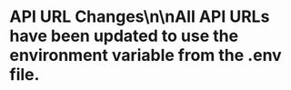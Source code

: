 # API URL Changes\n\nAll API URLs have been updated to use the environment variable from the .env file.
